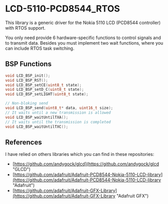 LCD-5110-PCD8544_RTOS
======================

This library is a generic driver for the Nokia 5110 LCD (PCD8544 controller)
with RTOS support.

You only need provide 6 hardware-specific functions to control signals and to
transmit data. Besides you must implement two wait functions, where you can
include RTOS task switching.

BSP Functions
-------------

```c
void LCD_BSP_init();
void LCD_BSP_RST();
void LCD_BSP_setCE(uint8_t state);
void LCD_BSP_setD_C(uint8_t state);
void LCD_BSP_setLIGHT(uint8_t state);

// Non-bloking send
void LCD_BSP_send(uint8_t* data, uint16_t size);
// It waits until a new transmission is allowed
void LCD_BSP_waitUntilTXA();
// It waits until the transmission is completed
void LCD_BSP_waitUntilTXC();
```

References
----------
I have relied on others libraries which you can find in these repositories:

* [https://github.com/andygock/glcd](https://github.com/andygock/glcd "GLCD")
* [https://github.com/adafruit/Adafruit-PCD8544-Nokia-5110-LCD-library](https://github.com/adafruit/Adafruit-PCD8544-Nokia-5110-LCD-library "Adafruit")
* [https://github.com/adafruit/Adafruit-GFX-Library](https://github.com/adafruit/Adafruit-GFX-Library "Adafruit GFX")

